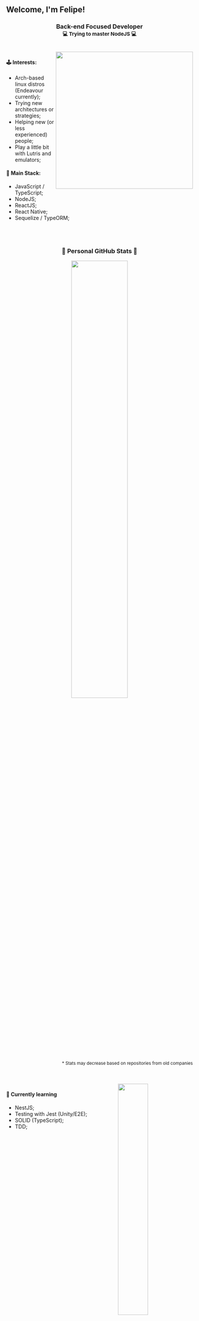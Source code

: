 ## Welcome, I'm Felipe!

<h3 align="center">
  Back-end Focused Developer <br/>
  <small>💻 Trying to master NodeJS 💻</small>
</h3>

<br/>

<img align=right height="370px" src="https://static.zerochan.net/Miyazono.Kaori.full.1794838.jpg" />

#### 🕹️ Interests:

- Arch-based linux distros (Endeavour currently);
- Trying new architectures or strategies;
- Helping new (or less experienced) people;
- Play a little bit with Lutris and emulators;

#### 🧶 Main Stack:

- JavaScript / TypeScript;
- NodeJS;
- ReactJS;
- React Native;
- Sequelize / TypeORM;

<br/>
<br/>

<h3 align="center">🌟 Personal GitHub Stats 🌟</h3>
<p align="center">
  <img width="55%" src="https://github-readme-stats.vercel.app/api?username=FelipeSSDev&show_icons=true&theme=radical" />
</p>

<p align=right>
  <small>* Stats may decrease based on repositories from old companies</small>
</p>

<br/>
<br/>

<img align=right width="40%" src="https://github-readme-stats.vercel.app/api/top-langs/?username=FelipeSSDev&show_icons=true&theme=radical&exclude_repo=TextRPG-C" />

#### 📖 Currently learning

- NestJS;
- Testing with Jest (Unity/E2E);
- SOLID (TypeScript);
- TDD;
